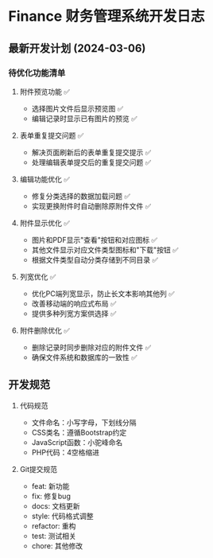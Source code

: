 # Finance 财务管理系统开发日志

## 最新开发计划 (2024-03-06)

### 待优化功能清单

1. 附件预览功能 ✅
   - 选择图片文件后显示预览图 ✅
   - 编辑记录时显示已有图片的预览 ✅

2. 表单重复提交问题 ✅
   - 解决页面刷新后的表单重复提交提示 ✅
   - 处理编辑表单提交后的重复提交问题 ✅

3. 编辑功能优化 ✅
   - 修复分类选择的数据加载问题 ✅
   - 实现更换附件时自动删除原附件文件 ✅

4. 附件显示优化 ✅
   - 图片和PDF显示"查看"按钮和对应图标 ✅
   - 其他文件显示对应文件类型图标和"下载"按钮 ✅
   - 根据文件类型自动分类存储到不同目录 ✅

5. 列宽优化 ✅
   - 优化PC端列宽显示，防止长文本影响其他列 ✅
   - 改善移动端的响应式布局 ✅
   - 提供多种列宽方案供选择 ✅

6. 附件删除优化 ✅
   - 删除记录时同步删除对应的附件文件 ✅
   - 确保文件系统和数据库的一致性 ✅

## 开发规范

1. 代码规范
   - 文件命名：小写字母，下划线分隔
   - CSS类名：遵循Bootstrap约定
   - JavaScript函数：小驼峰命名
   - PHP代码：4空格缩进

2. Git提交规范
   - feat: 新功能
   - fix: 修复bug
   - docs: 文档更新
   - style: 代码格式调整
   - refactor: 重构
   - test: 测试相关
   - chore: 其他修改 